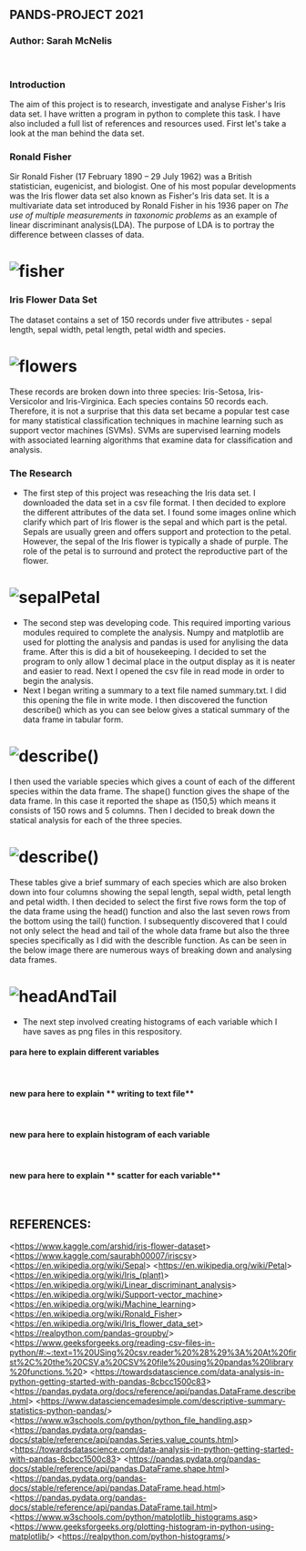 ## **PANDS-PROJECT 2021**
### Author: Sarah McNelis
&nbsp;
### **Introduction** 
The aim of this project is to research, investigate and analyse Fisher's Iris data set. I have written a program in python to complete this task. I have also included a full list of references and resources used. First let's take a look at the man behind the data set.
&nbsp;
### **Ronald Fisher**
Sir Ronald Fisher (17 February 1890 – 29 July 1962) was a British statistician, eugenicist, and biologist. One of his most popular developments was the Iris flower data set also known as Fisher's Iris data set. It is a multivariate data set introduced by Ronald Fisher in his 1936 paper on _The use of multiple measurements in taxonomic problems_ as an example of linear discriminant analysis(LDA). The purpose of LDA is to portray the difference between classes of data.
# ![fisher](imageFisher.jpg) 
### **Iris Flower Data Set**
The dataset contains a set of 150 records under five attributes - sepal length, sepal width, petal length, petal width and species. 
# ![flowers](imageFlowers.jpg)
These records are broken down into three species: Iris-Setosa, Iris-Versicolor and Iris-Virginica. Each species contains 50 records each. Therefore, it is not a surprise that this data set became a popular test case for many statistical classification techniques in machine learning such as support vector machines (SVMs). SVMs are supervised learning models with associated learning algorithms that examine data for classification and analysis.
### **The Research**
- The first step of this project was reseaching the Iris data set. I downloaded the data set in a csv file format. I then decided to explore the different attributes of the data set. I found some images online which clarify which part of Iris flower is the sepal and which part is the petal. Sepals are usually green and offers support and protection to the petal. However, the sepal of the Iris flower is typically a shade of purple. The role of the petal is to surround and protect the reproductive part of the flower.
# ![sepalPetal](imageSepalPetal.jpg)
- The second step was developing code. This required importing various modules required to complete the analysis. Numpy and matplotlib are used for plotting the analysis and pandas is used for anylising the data frame. After this is did a bit of housekeeping. I decided to set the program to only allow 1 decimal place in the output display as it is neater and easier to read. Next I opened the csv file in read mode in order to begin the analysis. 
- Next I began writing a summary to a text file named summary.txt. I did this opening the file in write mode. I then discovered the function describe() which as you can see below gives a statical summary of the data frame in tabular form.
# ![describe()](imageDescribeAll.jpg)
I then used the variable species which gives a count of each of the different species within the data frame. The shape() function gives the shape of the data frame. In this case it reported the shape as (150,5) which means it consists of 150 rows and 5 columns. Then I decided to break down the statical analysis for each of the three species. 
# ![describe()](imageDescribeEach.jpg)
These tables give a brief summary of each species which are also broken down into four columns showing the sepal length, sepal width, petal length and petal width. I then decided to select the first five rows form the top of the data frame using the head() function and also the last seven rows from the bottom using the tail() function. I subsequently discovered that I could not only select the head and tail of the whole data frame but also the three species specifically as I did with the describle function. As can be seen in the below image there are numerous ways of breaking down and analysing data frames. 
# ![headAndTail](imageHeadAndTail.jpg)
- The next step involved creating histograms of each variable which I have saves as png files in this respository. 
&nbsp;


#### para here to explain different **variables**
&nbsp;
#### new para here to explain ** writing to text file**
&nbsp;
#### new para here to explain **histogram of each variable**
&nbsp;
#### new para here to explain ** scatter for each variable**
&nbsp;
## **REFERENCES:**

<<https://www.kaggle.com/arshid/iris-flower-dataset>>
<<https://www.kaggle.com/saurabh00007/iriscsv>>
<<https://en.wikipedia.org/wiki/Sepal>>
<<https://en.wikipedia.org/wiki/Petal>>
<<https://en.wikipedia.org/wiki/Iris_(plant)>>
<<https://en.wikipedia.org/wiki/Linear_discriminant_analysis>>
<<https://en.wikipedia.org/wiki/Support-vector_machine>>
<<https://en.wikipedia.org/wiki/Machine_learning>>
<<https://en.wikipedia.org/wiki/Ronald_Fisher>>
<<https://en.wikipedia.org/wiki/Iris_flower_data_set>>
<<https://realpython.com/pandas-groupby/>>
<<https://www.geeksforgeeks.org/reading-csv-files-in-python/#:~:text=1%20USing%20csv.reader%20%28%29%3A%20At%20first%2C%20the%20CSV,a%20CSV%20file%20using%20pandas%20library%20functions.%20>>
<<https://towardsdatascience.com/data-analysis-in-python-getting-started-with-pandas-8cbcc1500c83>>
<<https://pandas.pydata.org/docs/reference/api/pandas.DataFrame.describe.html>> 
<<https://www.datasciencemadesimple.com/descriptive-summary-statistics-python-pandas/>>
<<https://www.w3schools.com/python/python_file_handling.asp>>
<<https://pandas.pydata.org/pandas-docs/stable/reference/api/pandas.Series.value_counts.html>>
<<https://towardsdatascience.com/data-analysis-in-python-getting-started-with-pandas-8cbcc1500c83>>
<<https://pandas.pydata.org/pandas-docs/stable/reference/api/pandas.DataFrame.shape.html>>
<<https://pandas.pydata.org/pandas-docs/stable/reference/api/pandas.DataFrame.head.html>>
<<https://pandas.pydata.org/pandas-docs/stable/reference/api/pandas.DataFrame.tail.html>>
<<https://www.w3schools.com/python/matplotlib_histograms.asp>>
<<https://www.geeksforgeeks.org/plotting-histogram-in-python-using-matplotlib/>>
<<https://realpython.com/python-histograms/>>




